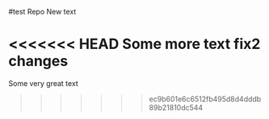#test Repo
New text

<<<<<<< HEAD
Some more text
fix2 changes
=======
Some very great text 
>>>>>>> ec9b601e6c6512fb495d8d4dddb89b21810dc544
